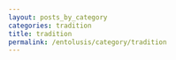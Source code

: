 ```yaml
---
layout: posts_by_category
categories: tradition
title: tradition
permalink: /entolusis/category/tradition
---
```


